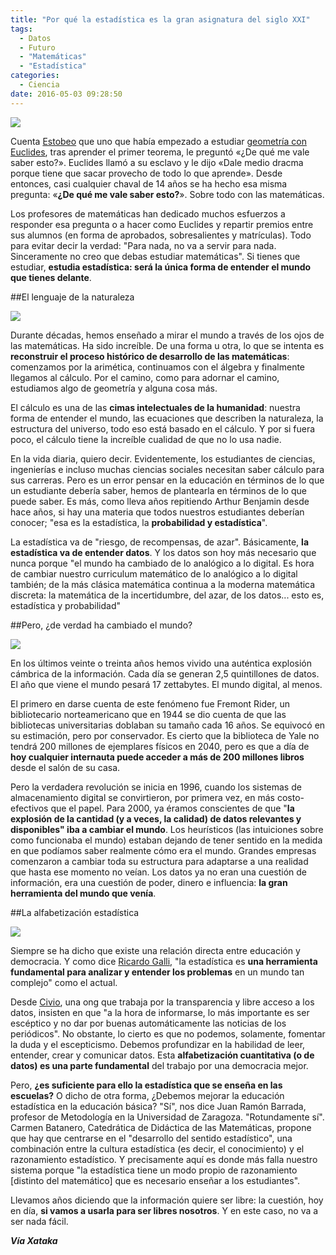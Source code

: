 ```yaml
---
title: "Por qué la estadística es la gran asignatura del siglo XXI"
tags:
  - Datos
  - Futuro
  - "Matemáticas"
  - "Estadística"
categories:
  - Ciencia
date: 2016-05-03 09:28:50
---
```

![](/images/estadistica_1.jpg)

Cuenta [Estobeo](http://www.ancientlibrary.com/smith-bio/3247.html) que uno que había empezado a estudiar [geometría con Euclides](https://books.google.es/books?id=27zOT22Cb-gC), tras aprender el primer teorema, le preguntó «¿De qué me vale saber esto?». Euclides llamó a su esclavo y le dijo «Dale medio dracma porque tiene que sacar provecho de todo lo que aprende». Desde entonces, casi cualquier chaval de 14 años se ha hecho esa misma pregunta: «**¿De qué me vale saber esto?**». Sobre todo con las matemáticas.

Los profesores de matemáticas han dedicado muchos esfuerzos a responder esa pregunta o a hacer como Euclides y repartir premios entre sus alumnos (en forma de aprobados, sobresalientes y matrículas). Todo para evitar decir la verdad: "Para nada, no va a servir para nada. Sinceramente no creo que debas estudiar matemáticas". Si tienes que estudiar, **estudia estadística: será la única forma de entender el mundo que tienes delante**.

##El lenguaje de la naturaleza

![](/images/estadistica_2.jpg)

Durante décadas, hemos enseñado a mirar el mundo a través de los ojos de las matemáticas. Ha sido increíble. De una forma u otra, lo que se intenta es **reconstruir el proceso histórico de desarrollo de las matemáticas**: comenzamos por la arimética, continuamos con el álgebra y finalmente llegamos al cálculo. Por el camino, como para adornar el camino, estudiamos algo de geometría y alguna cosa más.

El cálculo es una de las **cimas intelectuales de la humanidad**: nuestra forma de entender el mundo, las ecuaciones que describen la naturaleza, la estructura del universo, todo eso está basado en el cálculo. Y por si fuera poco, el cálculo tiene la increíble cualidad de que no lo usa nadie.

En la vida diaria, quiero decir. Evidentemente, los estudiantes de ciencias, ingenierías e incluso muchas ciencias sociales necesitan saber cálculo para sus carreras. Pero es un error pensar en la educación en términos de lo que un estudiante debería saber, hemos de plantearla en términos de lo que puede saber. Es más, como lleva años repitiendo Arthur Benjamin desde hace años, si hay una materia que todos nuestros estudiantes deberían conocer; "esa es la estadística, la **probabilidad y estadística**".

La estadística va de "riesgo, de recompensas, de azar". Básicamente, **la estadística va de entender datos**. Y los datos son hoy más necesario que nunca porque "el mundo ha cambiado de lo analógico a lo digital. Es hora de cambiar nuestro curriculum matemático de lo analógico a lo digital también; de la más clásica matemática continua a la moderna matemática discreta: la matemática de la incertidumbre, del azar, de los datos... esto es, estadística y probabilidad"

##Pero, ¿de verdad ha cambiado el mundo?

![](/images/estadistica_3.jpg)

En los últimos veinte o treinta años hemos vivido una auténtica explosión cámbrica de la información. Cada día se generan 2,5 quintillones de datos. El año que viene el mundo pesará 17 zettabytes. El mundo digital, al menos.

El primero en darse cuenta de este fenómeno fue Fremont Rider, un bibliotecario norteamericano que en 1944 se dio cuenta de que las bibliotecas universitarias doblaban su tamaño cada 16 años. Se equivocó en su estimación, pero por conservador. Es cierto que la biblioteca de Yale no tendrá 200 millones de ejemplares físicos en 2040, pero es que a día de **hoy cualquier internauta puede acceder a más de 200 millones libros** desde el salón de su casa.

Pero la verdadera revolución se inicia en 1996, cuando los sistemas de almacenamiento digital se convirtieron, por primera vez, en más costo-efectivos que el papel. Para 2000, ya éramos conscientes de que "**la explosión de la cantidad (y a veces, la calidad) de datos relevantes y disponibles" iba a cambiar el mundo**. Los heurísticos (las intuiciones sobre como funcionaba el mundo) estaban dejando de tener sentido en la medida en que podíamos saber realmente cómo era el mundo. Grandes empresas comenzaron a cambiar toda su estructura para adaptarse a una realidad que hasta ese momento no veían. Los datos ya no eran una cuestión de información, era una cuestión de poder, dinero e influencia: **la gran herramienta del mundo que venía**.

##La alfabetización estadística

![](/images/estadistica_4.jpg)

Siempre se ha dicho que existe una relación directa entre educación y democracia. Y como dice [Ricardo Galli](https://gallir.wordpress.com/), "la estadística es **una herramienta fundamental para analizar y entender los problemas** en un mundo tan complejo" como el actual.

Desde [Civio](http://www.civio.es/), una ong que trabaja por la transparencia y libre acceso a los datos, insisten en que "a la hora de informarse, lo más importante es ser escéptico y no dar por buenas automáticamente las noticias de los periódicos". No obstante, lo cierto es que no podemos, solamente, fomentar la duda y el escepticismo. Debemos profundizar en la habilidad de leer, entender, crear y comunicar datos. Esta **alfabetización cuantitativa (o de datos) es una parte fundamental** del trabajo por una democracia mejor.

Pero, **¿es suficiente para ello la estadística que se enseña en las escuelas?** O dicho de otra forma, ¿Debemos mejorar la educación estadística en la educación básica? "Sí", nos dice Juan Ramón Barrada, profesor de Metodología en la Universidad de Zaragoza. "Rotundamente sí". Carmen Batanero, Catedrática de Didáctica de las Matemáticas, propone que hay que centrarse en el "desarrollo del sentido estadístico", una combinación entre la cultura estadística (es decir, el conocimiento) y el razonamiento estadístico. Y precisamente aquí es donde más falla nuestro sistema porque "la estadística tiene un modo propio de razonamiento [distinto del matemático] que es necesario enseñar a los estudiantes".

Llevamos años diciendo que la información quiere ser libre: la cuestión, hoy en día, **si vamos a usarla para ser libres nosotros**. Y en este caso, no va a ser nada fácil.

***Vía Xataka***

